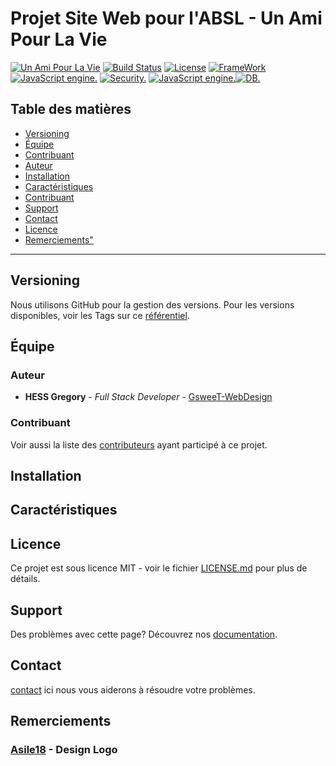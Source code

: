 # Projet Site Web pour l'ABSL - Un Ami Pour La Vie

<a href="http://www.unamipourlavie.be"><img src="http://www.unamipourlavie.be/images/logo.jpg" title="ASBL - Un Ami Pour La Vie" alt="Un Ami Pour La Vie"></a>
[![Build Status](https://img.shields.io/badge/Un%20Ami%20Pour%20La%20Vie-Mode%20Dev-blue)](https://travis-ci.org/badges/badgerbadgerbadger)  [![License](http://img.shields.io/:license-mit-blue.svg?style=flat-square)](https://github.com/Hess-Gregory/un_ami_pour_la_vie/blob/master/LICENSE)  [![FrameWork](https://img.shields.io/badge/Angular%20CLI-v8.2.9-green?logo=angular&style=plastic)](https://cli.angular.io/) [![JavaScript engine.](https://img.shields.io/badge/node.js-grey?logo=Node.js&style=plastic)](https://nodejs.org/en/) [![Security.](https://img.shields.io/badge/Json%20Web%20Token-v8.5.1-red?logo=JSON&style=plastic)](https://jwt.io/) [![JavaScript engine.](https://img.shields.io/badge/Sequelize-blue&style=plastic)](https://nodejs.org/en/)[![DB.](https://img.shields.io/badge/DataBase-MySQL-blue?logo=MySQL&style=plastic&labelColor=white)](https://jwt.io/)


## Table des matières


- [Versioning](https://github.com/Hess-Gregory/uaplv#versioning)
- [Équipe](https://github.com/Hess-Gregory/uaplv#equipe)
- [Contribuant](https://github.com/Hess-Gregory/uaplv#contribuant)
- [Auteur](https://github.com/Hess-Gregory/uaplv#autheur)
- [Installation](https://github.com/Hess-Gregory/uaplv#installation)
- [Caractéristiques](https://github.com/Hess-Gregory/uaplv#caractéristiques)
- [Contribuant](https://github.com/Hess-Gregory/uaplv#contribuant)
- [Support](https://github.com/Hess-Gregory/uaplv#support)
- [Contact](https://github.com/Hess-Gregory/uaplv#contact)
- [Licence](https://github.com/Hess-Gregory/uaplv#licence)
- [Remerciements"](https://github.com/Hess-Gregory/uaplv#remerciements)


---
<a name="versioning"></a>
## Versioning
Nous utilisons GitHub pour la gestion des versions. Pour les versions disponibles, voir les Tags sur ce [référentiel](https://github.com/Hess-Gregory/uaplv/tags). 

<a name="équipe"></a>
## Équipe
<a name="autheur"></a>
### Auteur

* **HESS Gregory** - *Full Stack Developer* - [GsweeT-WebDesign](https://github.com/Hess-Gregory)

<a name="contribuant"></a>
### Contribuant
Voir aussi la liste des [contributeurs](https://github.com/Hess-Gregory/uaplv/graphs/contributors) ayant participé à ce projet.

<a name="installation"></a>
## Installation

<a name="caractéristiques"></a>
## Caractéristiques

<a name="caractéristiques"></a>
## Licence
Ce projet est sous licence MIT - voir le fichier  [LICENSE.md](https://github.com/Hess-Gregory/un_ami_pour_la_vie/blob/master/LICENSE) pour plus de détails.

<a name="support"></a>
## Support

Des problèmes avec cette page? Découvrez nos [documentation](https://help.github.com/categories/github-pages-basics/).
<a name="contact"></a>
## Contact

[contact](https://github.com/contact) ici nous vous aiderons à résoudre votre problèmes.


<a name="remerciements"></a>
## Remerciements

### [Asile18](https://github.com/Asile18) - Design Logo

